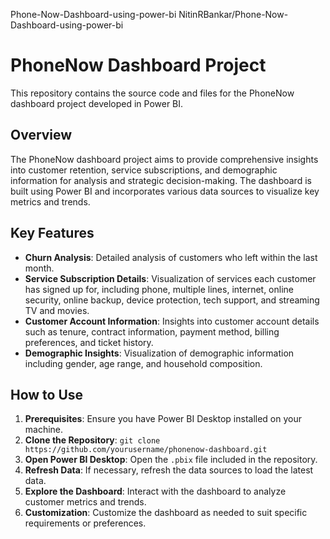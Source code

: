 Phone-Now-Dashboard-using-power-bi
NitinRBankar/Phone-Now-Dashboard-using-power-bi

# PhoneNow Dashboard Project

This repository contains the source code and files for the PhoneNow dashboard project developed in Power BI.

## Overview

The PhoneNow dashboard project aims to provide comprehensive insights into customer retention, service subscriptions, and demographic information for analysis and strategic decision-making. The dashboard is built using Power BI and incorporates various data sources to visualize key metrics and trends.

## Key Features

- **Churn Analysis**: Detailed analysis of customers who left within the last month.
- **Service Subscription Details**: Visualization of services each customer has signed up for, including phone, multiple lines, internet, online security, online backup, device protection, tech support, and streaming TV and movies.
- **Customer Account Information**: Insights into customer account details such as tenure, contract information, payment method, billing preferences, and ticket history.
- **Demographic Insights**: Visualization of demographic information including gender, age range, and household composition.

## How to Use

1. **Prerequisites**: Ensure you have Power BI Desktop installed on your machine.
2. **Clone the Repository**: `git clone https://github.com/yourusername/phonenow-dashboard.git`
3. **Open Power BI Desktop**: Open the `.pbix` file included in the repository.
4. **Refresh Data**: If necessary, refresh the data sources to load the latest data.
5. **Explore the Dashboard**: Interact with the dashboard to analyze customer metrics and trends.
6. **Customization**: Customize the dashboard as needed to suit specific requirements or preferences.
